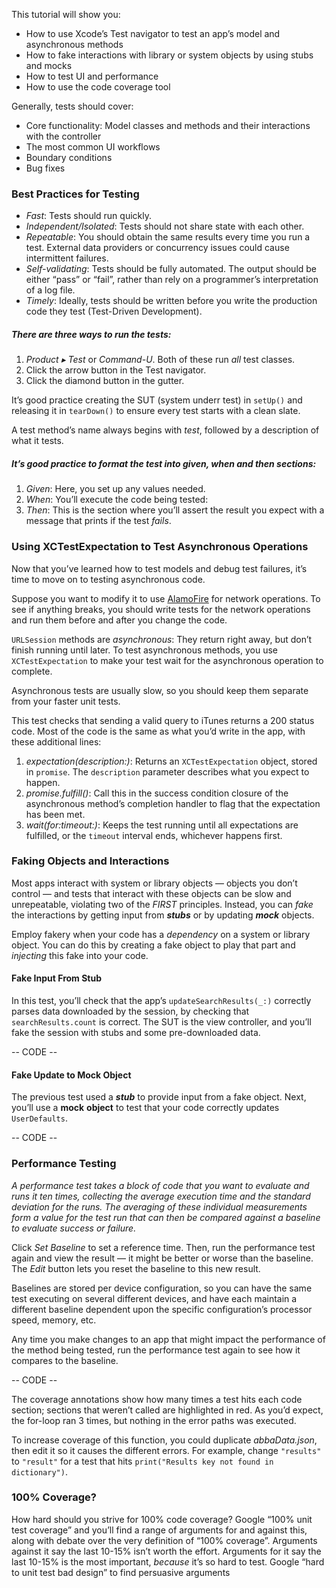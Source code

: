 This tutorial will show you:

- How to use Xcode’s Test navigator to test an app’s model and asynchronous methods
- How to fake interactions with library or system objects by using stubs and mocks
- How to test UI and performance
- How to use the code coverage tool

Generally, tests should cover:

- Core functionality: Model classes and methods and their interactions with the controller
- The most common UI workflows
- Boundary conditions
- Bug fixes

### Best Practices for Testing

- *Fast*: Tests should run quickly.
- *Independent/Isolated*: Tests should not share state with each other.
- *Repeatable*: You should obtain the same results every time you run a test. External data providers or concurrency issues could cause intermittent failures.
- *Self-validating*: Tests should be fully automated. The output should be either “pass” or “fail”, rather than rely on a programmer’s interpretation of a log file.
- *Timely*: Ideally, tests should be written before you write the production code they test (Test-Driven Development).

##### There are three ways to run the tests:

1. *Product ▸ Test* or *Command-U*. Both of these run *all* test classes.
2. Click the arrow button in the Test navigator.
3. Click the diamond button in the gutter.

It’s good practice creating the SUT (system underr test) in `setUp()` and releasing it in `tearDown()` to ensure every test starts with a clean slate. 

A test method’s name always begins with *test*, followed by a description of what it tests.

##### It’s good practice to format the test into *given*, *when* and *then* sections:

1. *Given*: Here, you set up any values needed.
2. *When*: You’ll execute the code being tested: 
3. *Then*: This is the section where you’ll assert the result you expect with a message that prints if the test *fails*.



### Using XCTestExpectation to Test Asynchronous Operations

Now that you’ve learned how to test models and debug test failures, it’s time to move on to testing asynchronous code.

Suppose you want to modify it to use [AlamoFire](https://www.raywenderlich.com/121540/alamofire-tutorial-getting-started) for network operations. To see if anything breaks, you should write tests for the network operations and run them before and after you change the code.

`URLSession` methods are *asynchronous*: They return right away, but don’t finish running until later. To test asynchronous methods, you use `XCTestExpectation` to make your test wait for the asynchronous operation to complete.

Asynchronous tests are usually slow, so you should keep them separate from your faster unit tests.

This test checks that sending a valid query to iTunes returns a 200 status code. Most of the code is the same as what you’d write in the app, with these additional lines:

1. *expectation(description:)*: Returns an `XCTestExpectation` object, stored in `promise`. The `description` parameter describes what you expect to happen.
2. *promise.fulfill()*: Call this in the success condition closure of the asynchronous method’s completion handler to flag that the expectation has been met.
3. *wait(for:timeout:)*: Keeps the test running until all expectations are fulfilled, or the `timeout` interval ends, whichever happens first.



### Faking Objects and Interactions

Most apps interact with system or library objects — objects you don’t control — and tests that interact with these objects can be slow and unrepeatable, violating two of the *FIRST* principles. Instead, you can *fake* the interactions by getting input from ***stubs*** or by updating ***mock*** objects.

Employ fakery when your code has a *dependency* on a system or library object. You can do this by creating a fake object to play that part and *injecting* this fake into your code.

#### Fake Input From Stub

In this test, you’ll check that the app’s `updateSearchResults(_:)` correctly parses data downloaded by the session, by checking that `searchResults.count` is correct. The SUT is the view controller, and you’ll fake the session with stubs and some pre-downloaded data.

-- CODE --

#### Fake Update to Mock Object

The previous test used a ***stub*** to provide input from a fake object. Next, you’ll use a **mock** **object** to test that your code correctly updates `UserDefaults`.

-- CODE --



### Performance Testing

*A performance test takes a block of code that you want to evaluate and runs it ten times, collecting the average execution time and the standard deviation for the runs. The averaging of these individual measurements form a value for the test run that can then be compared against a baseline to evaluate success or failure.*

Click *Set Baseline* to set a reference time. Then, run the performance test again and view the result — it might be better or worse than the baseline. The *Edit* button lets you reset the baseline to this new result.

Baselines are stored per device configuration, so you can have the same test executing on several different devices, and have each maintain a different baseline dependent upon the specific configuration’s processor speed, memory, etc.

Any time you make changes to an app that might impact the performance of the method being tested, run the performance test again to see how it compares to the baseline.

-- CODE --

The coverage annotations show how many times a test hits each code section; sections that weren’t called are highlighted in red. As you’d expect, the for-loop ran 3 times, but nothing in the error paths was executed.

To increase coverage of this function, you could duplicate *abbaData.json*, then edit it so it causes the different errors. For example, change `"results"` to `"result"` for a test that hits `print("Results key not found in dictionary")`.

### 100% Coverage?

How hard should you strive for 100% code coverage? Google “100% unit test coverage” and you’ll find a range of arguments for and against this, along with debate over the very definition of “100% coverage”. Arguments against it say the last 10-15% isn’t worth the effort. Arguments for it say the last 10-15% is the most important, *because* it’s so hard to test. Google “hard to unit test bad design” to find persuasive arguments
